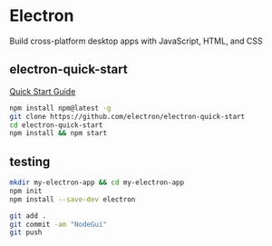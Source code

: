 # Electron

Build cross-platform desktop apps with JavaScript, HTML, and CSS

## electron-quick-start

[Quick Start Guide](https://electronjs.org/docs/latest/tutorial/quick-start)

```bash
npm install npm@latest -g
git clone https://github.com/electron/electron-quick-start
cd electron-quick-start
npm install && npm start
```

## testing

```bash
mkdir my-electron-app && cd my-electron-app
npm init
npm install --save-dev electron
```

```bash
git add .
git commit -am "NodeGui"
git push
```
